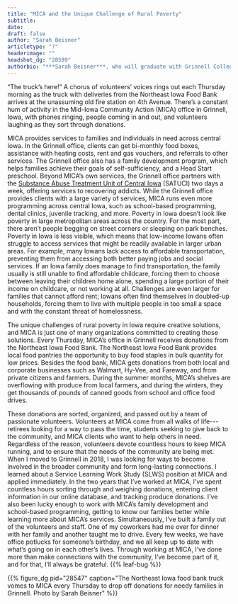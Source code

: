 ```yaml
---
title: "MICA and the Unique Challenge of Rural Poverty"
subtitle:
date:
draft: false
author: "Sarah Beisner"
articletype: "?"
headerimage: ""
headshot_dg: "28589"
authorbio: "***Sarah Beisner***, who will graduate with Grinnell College’s class of 2022, is a Psychology and Spanish double major from Denton, TX. She has worked at [Mid-Iowa Community Action](https://www.micaonline.org/) (MICA) through the College’s Service Learning Work Study program since August 2018. Beside her work at MICA, Sarah runs Cross Country and Track and is involved in the low-income, first-generation community on campus."
---
```


“The truck’s here!” A chorus of volunteers’ voices rings out each Thursday morning as the truck with deliveries from the Northeast Iowa Food Bank arrives at the unassuming old fire station on 4th Avenue. There’s a constant hum of activity in the Mid-Iowa Community Action (MICA) office in Grinnell, Iowa, with phones ringing, people coming in and out, and volunteers laughing as they sort through donations.  

MICA provides services to families and individuals in need across central Iowa. In the Grinnell office, clients can get bi-monthly food boxes, assistance with heating costs, rent and gas vouchers, and referrals to other services. The Grinnell office also has a family development program, which helps families achieve their goals of self-sufficiency, and a Head Start preschool. Beyond MICA’s own services, the Grinnell office partners with the [Substance Abuse Treatment Unit of Central Iowa](https://www.satuci.com/) (SATUCI) two days a week, offering services to recovering addicts. While the Grinnell office provides clients with a large variety of services, MICA runs even more programming across central Iowa, such as school-based programming, dental clinics, juvenile tracking, and more.
Poverty in Iowa doesn’t look like poverty in large metropolitan areas across the country. For the most part, there aren’t people begging on street corners or sleeping on park benches. Poverty in Iowa is less visible, which means that low-income Iowans often struggle to access services that might be readily available in larger urban areas. For example, many Iowans lack access to affordable transportation, preventing them from accessing both better paying jobs and social services. If an Iowa family does manage to find transportation, the family usually is still unable to find affordable childcare, forcing them to choose between leaving their children home alone, spending a large portion of their income on childcare, or not working at all. Challenges are even larger for families that cannot afford rent; Iowans often find themselves in doubled-up households, forcing them to live with multiple people in too small a space and with the constant threat of homelessness.  

The unique challenges of rural poverty in Iowa require creative solutions, and MICA is just one of many organizations committed to creating those solutions. Every Thursday, MICA’s office in Grinnell receives donations from the Northeast Iowa Food Bank. The Northeast Iowa Food Bank provides local food pantries the opportunity to buy food staples in bulk quantity for low prices. Besides the food bank, MICA gets donations from both local and corporate businesses such as Walmart, Hy-Vee, and Fareway, and from private citizens and farmers. During the summer months, MICA’s shelves are overflowing with produce from local farmers, and during the winters, they get thousands of pounds of canned goods from school and office food drives.  

These  donations  are  sorted,  organized,  and  passed out by a team of passionate volunteers. Volunteers at MICA come from all walks of life---retirees looking for a way to pass the time, students seeking to give back to the community, and MICA clients who want to help others in need. Regardless of the reason, volunteers devote countless hours to keep MICA running, and to ensure that the needs of the community are being met.
When I moved to Grinnell in 2018, I was looking for ways to become involved in the broader community and form long-lasting connections. I learned about a Service Learning Work Study (SLWS) position at MICA and applied immediately. In the two years that I’ve worked at MICA, I’ve spent countless hours sorting through and weighing donations, entering client information in our online database, and tracking produce donations. I’ve also been lucky enough to work with  MICA’s  family  development  and  school-based  programming, getting to know our families better while learning more about MICA’s services. Simultaneously, I’ve built a family out of the volunteers and staff. One of my coworkers had me over for dinner with her family and another taught me to drive. Every few weeks, we have office potlucks for someone’s birthday, and we all keep up to date with what’s going on in each other’s lives. Through working at MICA, I’ve done more than make connections with the community, I’ve become part of it, and for that, I’ll always be grateful. {{% leaf-bug %}}

{{% figure_dg pid="28547" caption="The Northeast Iowa food bank truck vomes to MICA every Thursday to drop off donations for needy families in Grinnell. Photo by Sarah Beisner" %}}
